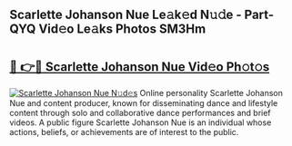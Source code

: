 ## Scarlette Johanson Nue Le𝚊k𝚎d N𝚞𝚍e - Part-QYQ Vid𝚎o Le𝚊ks Photos SM3Hm

# <h2><a href="http://fb3va0r.evod.top/?m=Scarlette+Johanson+Nue">🔗 👉🔴 Scarlette Johanson Nue Vid𝚎o Ph𝚘t𝚘s</a></h2>

[![Scarlette Johanson Nue N𝚞d𝚎s](https://i.imgur.com/8V9OHl7.gif)](http://fb3va0r.evod.top/?m=Scarlette+Johanson+Nue)
Online personality Scarlette Johanson Nue and content producer, known for disseminating dance and lifestyle content through solo and collaborative dance performances and brief videos. A public figure Scarlette Johanson Nue is an individual whose actions, beliefs, or achievements are of interest to the public. 
